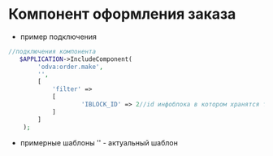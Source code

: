 # Компонент оформления заказа

- пример подключения
```php
//подключения компонента
   $APPLICATION->IncludeComponent(
		'odva:order.make',
		'',
		[
			'filter' =>
			[
					'IBLOCK_ID' => 2//id инфоблока в котором хранятся товары
			]
		]
	);
```
- примерные шаблоны
	'' - актуальный шаблон